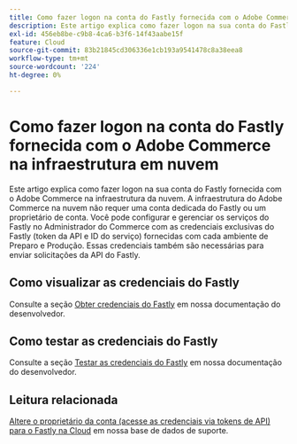 ```yaml
---
title: Como fazer logon na conta do Fastly fornecida com o Adobe Commerce na infraestrutura em nuvem
description: Este artigo explica como fazer logon na sua conta do Fastly fornecida com o Adobe Commerce na infraestrutura da nuvem. A infraestrutura do Adobe Commerce na nuvem não requer uma conta dedicada do Fastly ou um proprietário de conta. Você pode configurar e gerenciar os serviços do Fastly no Administrador do Commerce com as credenciais exclusivas do Fastly (token da API e ID do serviço) fornecidas com cada ambiente de Preparo e Produção. Essas credenciais também são necessárias para enviar solicitações da API do Fastly.
exl-id: 456eb8be-c9b8-4ca6-b3f6-14f43aabe15f
feature: Cloud
source-git-commit: 83b21845cd306336e1cb193a9541478c8a38eea8
workflow-type: tm+mt
source-wordcount: '224'
ht-degree: 0%

---
```


# Como fazer logon na conta do Fastly fornecida com o Adobe Commerce na infraestrutura em nuvem

Este artigo explica como fazer logon na sua conta do Fastly fornecida com o Adobe Commerce na infraestrutura da nuvem. A infraestrutura do Adobe Commerce na nuvem não requer uma conta dedicada do Fastly ou um proprietário de conta. Você pode configurar e gerenciar os serviços do Fastly no Administrador do Commerce com as credenciais exclusivas do Fastly (token da API e ID do serviço) fornecidas com cada ambiente de Preparo e Produção. Essas credenciais também são necessárias para enviar solicitações da API do Fastly.

## Como visualizar as credenciais do Fastly

Consulte a seção [Obter credenciais do Fastly](https://devdocs.magento.com/cloud/cdn/configure-fastly.html#cloud-fastly-creds) em nossa documentação do desenvolvedor.

## Como testar as credenciais do Fastly

Consulte a seção [Testar as credenciais do Fastly](https://devdocs.magento.com/cloud/cdn/configure-fastly.html#test-the-fastly-credentials) em nossa documentação do desenvolvedor.

## Leitura relacionada

[Altere o proprietário da conta (acesse as credenciais via tokens de API) para o Fastly na Cloud](/help/how-to/general/change-account-owner-access-credentials-via-api-tokens-for-fastly-on-cloud.md) em nossa base de dados de suporte.
